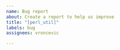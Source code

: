 ```yaml
---
name: Bug report
about: Create a report to help us improve
title: "[perl_util]"
labels: bug
assignees: vroncevic

---
```



